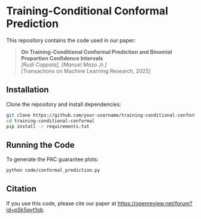 # Training-Conditional Conformal Prediction

This repository contains the code used in our paper:

> **On Training-Conditional Conformal Prediction and Binomial Proportion Confidence Intervals**  
> *[Rudi Coppola], [Manuel Mazo Jr.]*  
> [Transactions on Machine Learning Research, 2025]

## Installation
Clone the repository and install dependencies:

```bash
git clone https://github.com/your-username/training-conditional-conformal.git
cd training-conditional-conformal
pip install -r requirements.txt
```

## Running the Code
To generate the PAC guarantee plots:

```bash
python code/conformal_prediction.py
```

## Citation
If you use this code, please cite our paper at https://openreview.net/forum?id=pSk5qyt1ob.
